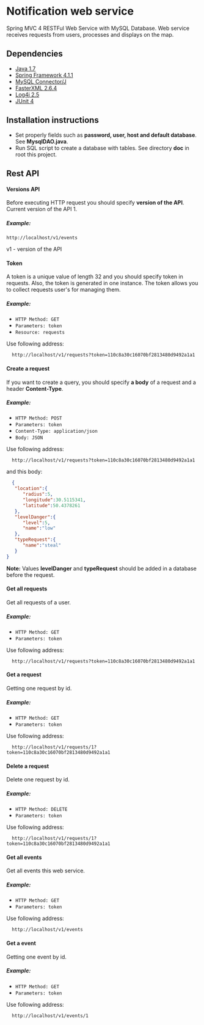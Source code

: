 # Notification web service
Spring MVC 4 RESTFul Web Service with MySQL Database. Web service receives requests from users, processes and displays on the map.

## Dependencies
  - [Java 1.7](http://www.oracle.com/technetwork/java/javase/archive-139210.html)
  - [Spring Framework 4.1.1](https://spring.io/)
  - [MySQL Connector/J](http://www.mysql.com/)
  - [FasterXML 2.6.4](https://github.com/FasterXML/jackson)
  - [Log4j 2.5](http://logging.apache.org/log4j/2.x/)
  - [JUnit 4](http://junit.org/junit4/)
  
## Installation instructions
  - Set properly fields such as **password, user, host and default database**. See **MysqlDAO.java**.
  - Run SQL script to create a database with tables. See directory **doc** in root this project.
  
## Rest API

#### Versions API
  Before executing HTTP request you should specify **version of the API**. Current version of the API 1.
##### Example:
  ```
  http://localhost/v1/events
  ```
  v1 - version of the API
#### Token
  A token is a unique value of length 32 and you should specify token in requests. 
  Also, the token is generated in one instance.
  The token allows you to collect requests user's for managing them.
  
##### Example:

  - `HTTP Method: GET`
  - `Parameters: token`
  - `Resource: requests`

Use following address:
```
  http://localhost/v1/requests?token=110c8a30c16070bf2813480d9492a1a1
```
  
#### Create a request
  
  If you want to create a query, you should specify **a body** of a request and a header **Content-Type**.
  
##### Example:

  - `HTTP Method: POST`
  - `Parameters: token`
  - `Content-Type: application/json`
  - `Body: JSON`
  
Use following address:
```
  http://localhost/v1/requests?token=110c8a30c16070bf2813480d9492a1a1
``` 
and this body:
```json
  {  
   "location":{  
      "radius":5,
      "longitude":30.5115341,
      "latitude":50.4378261
   },
   "levelDanger":{  
      "level":5,
      "name":"low"
   },
   "typeRequest":{  
      "name":"steal"
   }
}
```
**Note:** Values **levelDanger** and **typeRequest** should be added in a database before the request.

#### Get all requests

  Get all requests of a user. 

##### Example:

  - `HTTP Method: GET`
  - `Parameters: token`
  
Use following address:
```
  http://localhost/v1/requests?token=110c8a30c16070bf2813480d9492a1a1
```

#### Get a request
  Getting one request by id.
##### Example:

  - `HTTP Method: GET`
  - `Parameters: token`
  
Use following address:
```
  http://localhost/v1/requests/1?token=110c8a30c16070bf2813480d9492a1a1
``` 

#### Delete a request

  Delete one request by id.
  
##### Example:

  - `HTTP Method: DELETE`
  - `Parameters: token`
  
Use following address:
```
  http://localhost/v1/requests/1?token=110c8a30c16070bf2813480d9492a1a1
```

#### Get all events

  Get all events this web service.

##### Example:

  - `HTTP Method: GET`
  - `Parameters: token`
  
Use following address:
```
  http://localhost/v1/events
```

#### Get a event

  Getting one event by id.
##### Example:

  - `HTTP Method: GET`
  - `Parameters: token`
  
Use following address:
```
  http://localhost/v1/events/1
``` 
